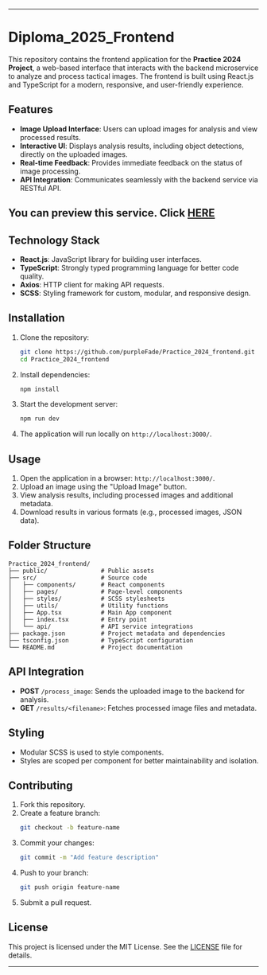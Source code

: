 
---

# Diploma_2025_Frontend

This repository contains the frontend application for the **Practice 2024 Project**, a web-based interface that interacts with the backend microservice to analyze and process tactical images. The frontend is built using React.js and TypeScript for a modern, responsive, and user-friendly experience.

## Features

- **Image Upload Interface**: Users can upload images for analysis and view processed results.
- **Interactive UI**: Displays analysis results, including object detections, directly on the uploaded images.
- **Real-time Feedback**: Provides immediate feedback on the status of image processing.
- **API Integration**: Communicates seamlessly with the backend service via RESTful API.

## You can preview this service. Click [HERE](https://diploma-client-jvx7.onrender.com/) 

## Technology Stack

- **React.js**: JavaScript library for building user interfaces.
- **TypeScript**: Strongly typed programming language for better code quality.
- **Axios**: HTTP client for making API requests.
- **SCSS**: Styling framework for custom, modular, and responsive design.

## Installation

1. Clone the repository:
   ```bash
   git clone https://github.com/purpleFade/Practice_2024_frontend.git
   cd Practice_2024_frontend
   ```

2. Install dependencies:
   ```bash
   npm install
   ```

3. Start the development server:
   ```bash
   npm run dev
   ```

4. The application will run locally on `http://localhost:3000/`.

## Usage

1. Open the application in a browser: `http://localhost:3000/`.
2. Upload an image using the "Upload Image" button.
3. View analysis results, including processed images and additional metadata.
4. Download results in various formats (e.g., processed images, JSON data).

## Folder Structure

```
Practice_2024_frontend/
├── public/               # Public assets
├── src/                  # Source code
│   ├── components/       # React components
│   ├── pages/            # Page-level components
│   ├── styles/           # SCSS stylesheets
│   ├── utils/            # Utility functions
│   ├── App.tsx           # Main App component
│   ├── index.tsx         # Entry point
│   └── api/              # API service integrations
├── package.json          # Project metadata and dependencies
├── tsconfig.json         # TypeScript configuration
└── README.md             # Project documentation
```

## API Integration

- **POST** `/process_image`: Sends the uploaded image to the backend for analysis.
- **GET** `/results/<filename>`: Fetches processed image files and metadata.

## Styling

- Modular SCSS is used to style components.
- Styles are scoped per component for better maintainability and isolation.

## Contributing

1. Fork this repository.
2. Create a feature branch:
   ```bash
   git checkout -b feature-name
   ```
3. Commit your changes:
   ```bash
   git commit -m "Add feature description"
   ```
4. Push to your branch:
   ```bash
   git push origin feature-name
   ```
5. Submit a pull request.

## License

This project is licensed under the MIT License. See the [LICENSE](LICENSE) file for details.

---
